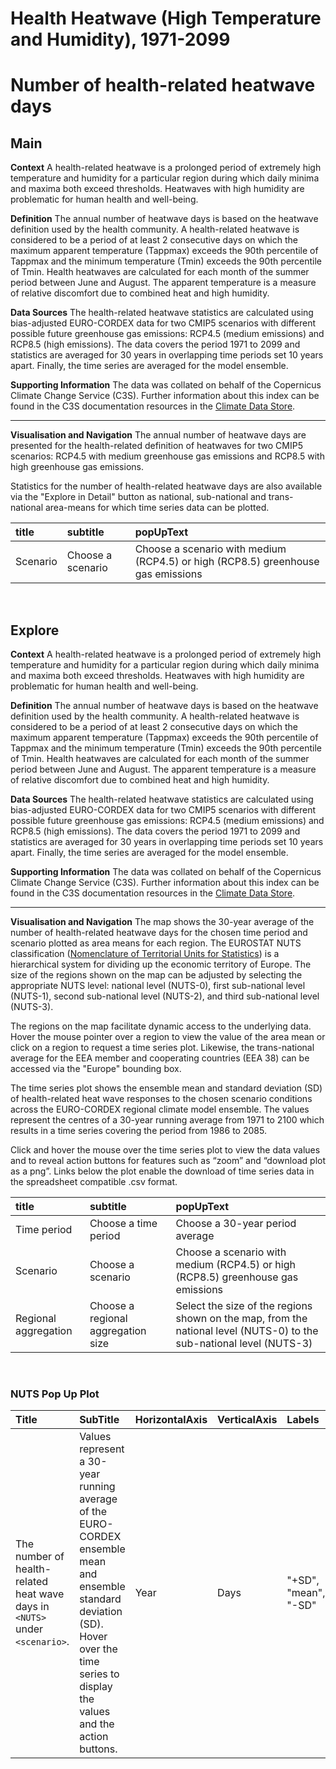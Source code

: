 
Health Heatwave (High Temperature and Humidity), 1971-2099
==========================================================

# Number of health-related heatwave days

## Main


**Context**
A health-related heatwave is a prolonged period of extremely high temperature and humidity for a particular region during which daily minima and maxima both exceed thresholds.  Heatwaves with high humidity are problematic for human health and well-being.

**Definition**
The annual number of heatwave days is based on the heatwave definition used by the health community. A health-related heatwave is considered to be a period of at least 2 consecutive days on which the maximum apparent temperature (Tappmax) exceeds the 90th percentile of Tappmax and the minimum temperature (Tmin) exceeds the 90th percentile of Tmin. Health heatwaves are calculated for each month of the summer period between June and August.  The apparent temperature is a measure of relative discomfort due to combined heat and high humidity.

**Data Sources**
The health-related heatwave statistics are calculated using bias-adjusted EURO-CORDEX data for two CMIP5 scenarios with different possible future greenhouse gas emissions: RCP4.5 (medium emissions) and RCP8.5 (high emissions). The data covers the period 1971 to 2099 and statistics are averaged for 30 years in overlapping time periods set 10 years apart.  Finally, the time series are averaged for the model ensemble.

**Supporting Information**
The data was collated on behalf of the Copernicus Climate Change Service (C3S).  Further information about this index can be found in the C3S documentation resources in the [Climate Data Store](https://cds.climate.copernicus.eu/cdsapp#!/dataset/sis-heat-and-cold-spells?tab=overview).

***

**Visualisation and Navigation**
The annual number of heatwave days are presented for the health-related definition of heatwaves for two CMIP5 scenarios: RCP4.5 with medium greenhouse gas emissions and RCP8.5 with high greenhouse gas emissions.

Statistics for the number of health-related heatwave days are also available via the "Explore in Detail" button as national, sub-national and trans-national area-means for which time series data can be plotted.  

|title|subtitle|popUpText|
| :--- | :--- | :--- |
|Scenario|Choose a scenario|Choose a scenario with medium (RCP4.5) or high (RCP8.5) greenhouse gas emissions|


<br />  

## Explore


**Context**
A health-related heatwave is a prolonged period of extremely high temperature and humidity for a particular region during which daily minima and maxima both exceed thresholds.  Heatwaves with high humidity are problematic for human health and well-being.

**Definition**
The annual number of heatwave days is based on the heatwave definition used by the health community. A health-related heatwave is considered to be a period of at least 2 consecutive days on which the maximum apparent temperature (Tappmax) exceeds the 90th percentile of Tappmax and the minimum temperature (Tmin) exceeds the 90th percentile of Tmin. Health heatwaves are calculated for each month of the summer period between June and August.  The apparent temperature is a measure of relative discomfort due to combined heat and high humidity.

**Data Sources**
The health-related heatwave statistics are calculated using bias-adjusted EURO-CORDEX data for two CMIP5 scenarios with different possible future greenhouse gas emissions: RCP4.5 (medium emissions) and RCP8.5 (high emissions). The data covers the period 1971 to 2099 and statistics are averaged for 30 years in overlapping time periods set 10 years apart.  Finally, the time series are averaged for the model ensemble.

**Supporting Information**
The data was collated on behalf of the Copernicus Climate Change Service (C3S).  Further information about this index can be found in the C3S documentation resources in the [Climate Data Store](https://cds.climate.copernicus.eu/cdsapp#!/dataset/sis-heat-and-cold-spells?tab=overview).

***

**Visualisation and Navigation**
The map shows the 30-year average of the number of health-related heatwave days for the chosen time period and scenario plotted as area means for each region. The EUROSTAT NUTS classification ([Nomenclature of Territorial Units for Statistics](https://ec.europa.eu/eurostat/web/nuts/background)) is a hierarchical system for dividing up the economic territory of Europe. The size of the regions shown on the map can be adjusted by selecting the appropriate NUTS level: national level (NUTS-0), first sub-national level (NUTS-1), second sub-national level (NUTS-2), and third sub-national level (NUTS-3).

The regions on the map facilitate dynamic access to the underlying data. Hover the mouse pointer over a region to view the value of the area mean or click on a region to request a time series plot.  Likewise, the trans-national average for the EEA member and cooperating countries (EEA 38) can be accessed via the "Europe" bounding box.

The time series plot shows the ensemble mean and standard deviation (SD) of health-related heat wave responses to the chosen scenario conditions across the EURO-CORDEX regional climate model ensemble. The values represent the centres of a 30-year running average from 1971 to 2100 which results in a time series covering the period from 1986 to 2085.

Click and hover the mouse over the time series plot to view the data values and to reveal action buttons for features such as “zoom” and “download plot as a png”.  Links below the plot enable the download of time series data in the spreadsheet compatible .csv format.  

|title|subtitle |popUpText|
| :--- | :--- | :--- |
|Time period|Choose a time period|Choose a 30-year period average|
|Scenario|Choose a scenario|Choose a scenario with medium (RCP4.5) or high (RCP8.5) greenhouse gas emissions|
|Regional aggregation|Choose a regional aggregation size|Select the size of the regions shown on the map, from the national level (NUTS-0) to the sub-national level (NUTS-3)|


<br />  

### NUTS Pop Up Plot

|Title|SubTitle|HorizontalAxis|VerticalAxis|Labels|
| :--- | :--- | :--- | :--- | :--- |
|The number of health-related heat wave days in `<NUTS>` under `<scenario>`.|Values represent a 30-year running average of the EURO-CORDEX ensemble mean and ensemble standard deviation (SD). Hover over the time series to display the values and the action buttons.|Year|Days|"+SD", "mean", "-SD"|

